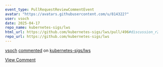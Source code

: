 ```yaml
---
event_type: PullRequestReviewCommentEvent
avatar: "https://avatars.githubusercontent.com/u/814322?"
user: vsoch
date: 2025-04-17
repo_name: kubernetes-sigs/lws
html_url: https://github.com/kubernetes-sigs/lws/pull/496#discussion_r2048076097
repo_url: https://github.com/kubernetes-sigs/lws
---
```


<a href='https://github.com/vsoch' target='_blank'>vsoch</a> <a href='https://github.com/kubernetes-sigs/lws/pull/496#discussion_r2048076097' target='_blank'>commented</a> on <a href='https://github.com/kubernetes-sigs/lws' target='_blank'>kubernetes-sigs/lws</a>

<a href='https://github.com/kubernetes-sigs/lws/pull/496#discussion_r2048076097' target='_blank'>View Comment</a>